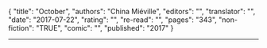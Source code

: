 {
"title": "October",
"authors": "China Miéville",
"editors": "",
"translator": "",
"date": "2017-07-22",
"rating": "",
"re-read": "",
"pages": "343",
"non-fiction": "TRUE",
"comic": "",
"published": "2017"
}

---

